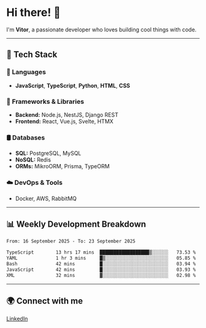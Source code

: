
# Hi there! 👋

I'm **Vitor**, a passionate developer who loves building cool things with code.

---
## 🔧 Tech Stack

### 📌 Languages
- **JavaScript**, **TypeScript**, **Python**, **HTML**, **CSS**

### 🚀 Frameworks & Libraries
- **Backend:** Node.js, NestJS, Django REST
- **Frontend:** React, Vue.js, Svelte, HTMX

### 🛢️ Databases
- **SQL:** PostgreSQL, MySQL
- **NoSQL:** Redis
- **ORMs:** MikroORM, Prisma, TypeORM

### ☁️ DevOps & Tools
- Docker, AWS, RabbitMQ

---
## 📊 Weekly Development Breakdown

<!--START_SECTION:waka-->

```txt
From: 16 September 2025 - To: 23 September 2025

TypeScript        13 hrs 17 mins  ██████████████████▒░░░░░░   73.53 %
YAML              1 hr 3 mins     █▒░░░░░░░░░░░░░░░░░░░░░░░   05.85 %
Bash              42 mins         █░░░░░░░░░░░░░░░░░░░░░░░░   03.94 %
JavaScript        42 mins         █░░░░░░░░░░░░░░░░░░░░░░░░   03.93 %
XML               32 mins         ▓░░░░░░░░░░░░░░░░░░░░░░░░   02.98 %
```

<!--END_SECTION:waka-->

---
## 🌍 Connect with me
[LinkedIn](https://www.linkedin.com/in/vitorlc)
